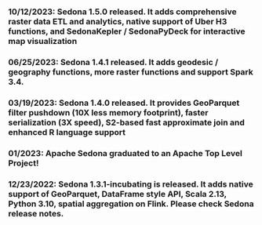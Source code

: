 ### 10/12/2023: Sedona 1.5.0 released. It adds comprehensive raster data ETL and analytics, native support of Uber H3 functions, and SedonaKepler / SedonaPyDeck for interactive map visualization

### 06/25/2023: Sedona 1.4.1 released. It adds geodesic / geography functions, more raster functions and support Spark 3.4.

### 03/19/2023: Sedona 1.4.0 released. It provides GeoParquet filter pushdown (10X less memory footprint), faster serialization (3X speed), S2-based fast approximate join and enhanced R language support

### 01/2023: Apache Sedona graduated to an Apache Top Level Project!

### 12/23/2022: Sedona 1.3.1-incubating is released. It adds native support of GeoParquet, DataFrame style API, Scala 2.13, Python 3.10, spatial aggregation on Flink. Please check Sedona release notes.
